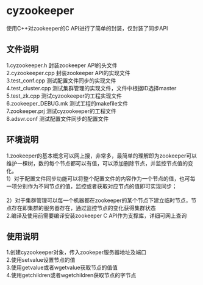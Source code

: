 # cyzookeeper
使用C++对zookeeper的C API进行了简单的封装，仅封装了同步API

## 文件说明
1.cyzookeeper.h     封装zookeeper API的头文件<br>
2.cyzookeeper.cpp   封装zookeeper API的实现文件<br>
3.test_conf.cpp     测试配置文件同步的实现文件<br>
4.test_cluster.cpp  测试集群管理的实现文件，文件中根据ID选择master<br>
5.test_zk.cpp       测试cyzookeeper的工程实现文件<br>
6.zookeeper_DEBUG.mk 测试工程的makefile文件<br>
7.zookeeper.prj     测试cyzookeeper的工程文件<br>
8.adsvr.conf        测试配置文件同步的配置文件<br>

## 环境说明
1.zookeeper的基本概念可以网上搜，非常多，最简单的理解即为zookeeper可以维护一棵树，数的每个节点都可以有值，可以添加删除节点，并监控节点值的变化。<br>
  1）对于配置文件同步功能可以将整个配置文件的内容作为一个节点的值，也可每一项分别作为不同节点的值，监控或者获取对应节点的值即可实现同步；<br>  
  2）对于集群管理可以每一个机器都在zookeeper的某个节点下建立临时节点，节点存在即集群的服务器存在，通过监控节点的变化获得集群状态<br>
2.编译及使用前需要编译安装zookeeper C API作为支撑库，详细可网上查询<br>

## 使用说明
1.创建cyzookeeper对象，传入zookeper服务器地址及端口<br>
2.使用setvalue设置节点的值<br>
3.使用getvalue或者wgetvalue获取节点的值值<br>
4.使用getchildren或者wgetchildren获取节点的字节点<br>
